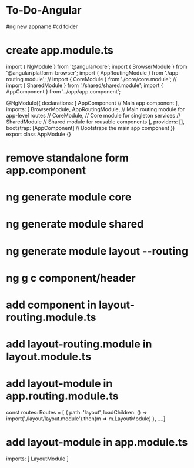 # To-Do-Angular

#ng new appname
#cd folder

# create app.module.ts
import { NgModule } from '@angular/core';
import { BrowserModule } from '@angular/platform-browser';
import { AppRoutingModule } from './app-routing.module';
// import { CoreModule } from './core/core.module';
// import { SharedModule } from './shared/shared.module';
import { AppComponent } from '../app/app.component';

@NgModule({
  declarations: [
    AppComponent  // Main app component
  ],
  imports: [
    BrowserModule,
    AppRoutingModule,  // Main routing module for app-level routes
    // CoreModule,        // Core module for singleton services
    // SharedModule       // Shared module for reusable components
  ],
  providers: [],
  bootstrap: [AppComponent]  // Bootstraps the main app component
})
export class AppModule {}


# remove standalone form app.component

# ng generate module core
# ng generate module shared
# ng generate module layout --routing

# ng g c component/header
# add component in layout-routing.module.ts
# add layout-routing.module in layout.module.ts


# add layout-module in app.routing.module.ts
const routes: Routes = [
  { path: 'layout', loadChildren: () => import('./layout/layout.module').then(m => m.LayoutModule) },
....]

# add layout-module in app.module.ts
imports: [
  LayoutModule
]